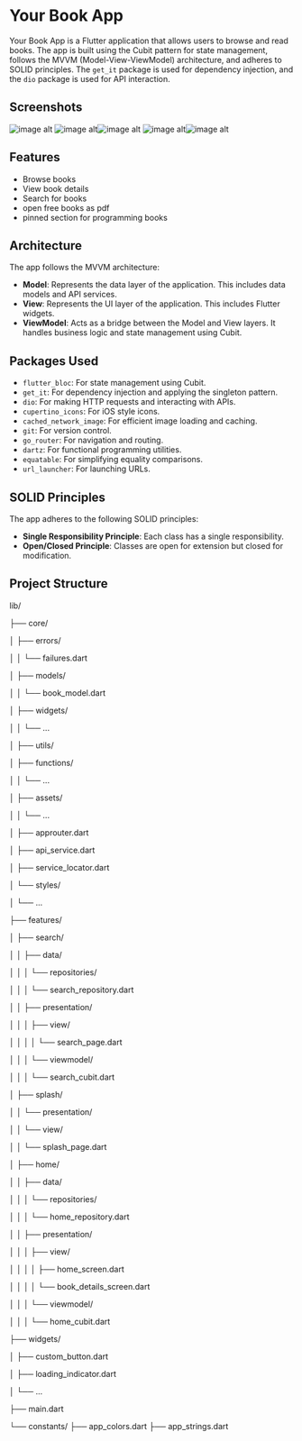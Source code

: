 # Your Book App

Your Book App is a Flutter application that allows users to browse and read books.
The app is built using the Cubit pattern for state management,
follows the MVVM (Model-View-ViewModel) architecture, and adheres to SOLID principles.
The `get_it` package is used for dependency injection, and the `dio` package is used for API interaction.

## Screenshots
![image alt](https://github.com/mohamedhany7420/Your-Book-App/blob/9deb07fecb2d3e68b67e2708b3f03415d6bbf7ba/photo_3_2025-01-30_08-27-58.jpg) ![image alt](https://github.com/mohamedhany7420/Your-Book-App/blob/9deb07fecb2d3e68b67e2708b3f03415d6bbf7ba/photo_4_2025-01-30_08-27-58.jpg)![image alt](https://github.com/mohamedhany7420/Your-Book-App/blob/9deb07fecb2d3e68b67e2708b3f03415d6bbf7ba/photo_4_2025-01-30_08-27-58.jpg)  ![image alt](https://github.com/mohamedhany7420/Your-Book-App/blob/9deb07fecb2d3e68b67e2708b3f03415d6bbf7ba/photo_5_2025-01-30_08-27-58.jpg)![image alt](https://github.com/mohamedhany7420/Your-Book-App/blob/9deb07fecb2d3e68b67e2708b3f03415d6bbf7ba/photo_6_2025-01-30_08-27-58.jpg)  

## Features

- Browse books
- View book details
- Search for books
- open free books as pdf
- pinned section for programming books

## Architecture

The app follows the MVVM architecture:

- **Model**: Represents the data layer of the application. This includes data models and API services.
- **View**: Represents the UI layer of the application. This includes Flutter widgets.
- **ViewModel**: Acts as a bridge between the Model and View layers. It handles business logic and state management using Cubit.

## Packages Used

- `flutter_bloc`: For state management using Cubit.
- `get_it`: For dependency injection and applying the singleton pattern.
- `dio`: For making HTTP requests and interacting with APIs.
- `cupertino_icons`: For iOS style icons.
- `cached_network_image`: For efficient image loading and caching.
- `git`: For version control.
- `go_router`: For navigation and routing.
- `dartz`: For functional programming utilities.
- `equatable`: For simplifying equality comparisons.
- `url_launcher`: For launching URLs.

## SOLID Principles

The app adheres to the following SOLID principles:

- **Single Responsibility Principle**: Each class has a single responsibility.
- **Open/Closed Principle**: Classes are open for extension but closed for modification.

## Project Structure
lib/

├── core/

│   ├── errors/

│   │   └── failures.dart

│   ├── models/

│   │   └── book_model.dart

│   ├── widgets/

│   │   └── ...

│   ├── utils/

│       ├── functions/

│       │   └── ...

│       ├── assets/

│       │   └── ...

│       ├── approuter.dart

│       ├── api_service.dart

│       ├── service_locator.dart

│       └── styles/

│           └── ...

├── features/


│   ├── search/

│   │   ├── data/

│   │   │   └── repositories/

│   │   │       └── search_repository.dart

│   │   ├── presentation/

│   │   │   ├── view/

│   │   │   │   └── search_page.dart

│   │   │   └── viewmodel/

│   │   │       └── search_cubit.dart

│   ├── splash/

│   │   └── presentation/

│   │       └── view/

│   │           └── splash_page.dart

│   ├── home/

│   │   ├── data/

│   │   │   └── repositories/

│   │   │       └── home_repository.dart

│   │   ├── presentation/

│   │   │   ├── view/

│   │   │   │   ├── home_screen.dart

│   │   │   │   └── book_details_screen.dart

│   │   │   └── viewmodel/

│   │   │       └── home_cubit.dart

├── widgets/

│   ├── custom_button.dart

│   ├── loading_indicator.dart

│   └── ...

├── main.dart

└── constants/
    ├── app_colors.dart
    ├── app_strings.dart
    



